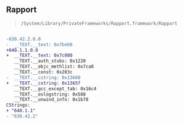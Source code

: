 ## Rapport

> `/System/Library/PrivateFrameworks/Rapport.framework/Rapport`

```diff

-630.42.2.0.0
-  __TEXT.__text: 0x7beb0
+640.1.1.0.0
+  __TEXT.__text: 0x7c080
   __TEXT.__auth_stubs: 0x1220
   __TEXT.__objc_methlist: 0x7ca8
   __TEXT.__const: 0x203c
-  __TEXT.__cstring: 0x13660
+  __TEXT.__cstring: 0x1365f
   __TEXT.__gcc_except_tab: 0x16c4
   __TEXT.__oslogstring: 0x588
   __TEXT.__unwind_info: 0x1b78
CStrings:
+ "640.1.1"
- "630.42.2"

```
